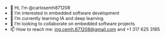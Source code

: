 - 👋 Hi, I’m @carlosemh871208
- 👀 I’m interested in embedded software development
- 🌱 I’m currently learning IA and deep learning
- 💞️ I’m looking to collaborate on embedded software projects
- 📫 How to reach me: ing.cemh.871208@gmail.com and +1 317 625 3185

<!---
carlosemh871208/carlosemh871208 is a ✨ special ✨ repository because its `README.md` (this file) appears on your GitHub profile.
You can click the Preview link to take a look at your changes.
--->
